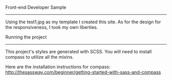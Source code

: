 Front-end Developer Sample

--------------------------------------------------------

Using the test1.jpg as my template I created this site. As for the design for the responsiveness, I took my own liberties.



Running the project

--------------------------------------------------------

This project's styles are generated with SCSS. You will need to install compass to utilize all the mixins.

Here are the installation instructions for compass:
http://thesassway.com/beginner/getting-started-with-sass-and-compass